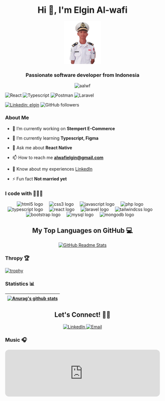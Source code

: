 <h1 align="center">Hi 👋, I'm Elgin Al-wafi</h1>

<p align="center">
    <img src="images/me.png" width="120" alt="aalwf" />
</p>

<h3 align="center">Passionate software developer from Indonesia</h3>


<p align="center">
    <img src="https://komarev.com/ghpvc/?username=aalwf&label=Profile%20views&color=0e75b6&style=flat" alt="aalwf" />
</p>

![React](https://img.shields.io/badge/React-Developer-61DAFB?logo=react&logoColor=white)
![Typescript](https://img.shields.io/badge/Typescript-API-235A97?logo=typescript&logoColor=white)
![Postman](https://img.shields.io/badge/Postman-Documentation-EF5350?logo=postman&logoColor=white)
![Laravel](https://img.shields.io/badge/Laravel-Developer-F44336?logo=laravel&logoColor=white)

[![Linkedin: elgin](https://img.shields.io/badge/-Elgin-blue?style=flat-square&logo=Linkedin&logoColor=white&link=https://www.linkedin.com/in/elgin/)](https://www.linkedin.com/in/elgin/)
![GitHub followers](https://img.shields.io/github/followers/aalwf?label=Follow&style=social)

### About Me

- 🔭 I’m currently working on **Stempert E-Commerce**

- 🌱 I’m currently learning **Typescript, Figma**

- 💬 Ask me about **React Native**

- 📫 How to reach me **alwafielgin@gmail.com**

- 📄 Know about my experiences [LinkedIn]([s.id/aalwf](https://www.linkedin.com/in/elgin-al-wafi-602339334/))

- ⚡ Fun fact **Not married yet**

### I code with 🧑🏻‍💻

<div align="center">
  <img src="https://cdn.simpleicons.org/html5/E34F26" height="40" alt="html5 logo"  />
  <img width="12" />
  <img src="https://cdn.jsdelivr.net/gh/devicons/devicon/icons/css3/css3-original.svg" height="40" alt="css3 logo"  />
  <img width="12" />
  <img src="https://cdn.jsdelivr.net/gh/devicons/devicon/icons/javascript/javascript-original.svg" height="40" alt="javascript logo"  />
  <img width="12" />
  <img src="https://cdn.jsdelivr.net/gh/devicons/devicon/icons/php/php-original.svg" height="40" alt="php logo"  />
  <img width="12" />
</div>

<div align="center">
  <img src="https://cdn.jsdelivr.net/gh/devicons/devicon/icons/typescript/typescript-original.svg" height="40" alt="typescript logo"  />
  <img width="12" />
  <img src="https://cdn.jsdelivr.net/gh/devicons/devicon/icons/react/react-original.svg" height="40" alt="react logo"  />
  <img width="12" />
  <img src="https://cdn.jsdelivr.net/gh/devicons/devicon/icons/laravel/laravel-original.svg" height="40" alt="laravel logo"  />
  <img width="12" />
  <img src="https://cdn.jsdelivr.net/gh/devicons/devicon/icons/tailwindcss/tailwindcss-original.svg" height="40" alt="tailwindcss logo"  />
  <img width="12" />
  <img src="https://cdn.jsdelivr.net/gh/devicons/devicon/icons/bootstrap/bootstrap-original.svg" height="40" alt="bootstrap logo"  />
  <img width="12" />
  <img src="https://cdn.jsdelivr.net/gh/devicons/devicon/icons/mysql/mysql-original.svg" height="40" alt="mysql logo"  />
  <img width="12" />
  <img src="https://cdn.jsdelivr.net/gh/devicons/devicon/icons/mongodb/mongodb-original.svg" height="40" alt="mongodb logo"  />
  <img width="12" />
</div>

<div align="center">
    <h2>My Top Languages on GitHub 💻</h2>
    <a href="https://github.com/aalwf/github-readme-stats">
        <img
            src="https://github-readme-stats.vercel.app/api/top-langs?username=aalwf&theme=dark&border_radius=20&hide_title=true&layout=compact&langs_count=4"
            alt="GitHub Readme Stats"
            width="350"
        >
    </a>
</div>

### Thropy 🏆

[![trophy](https://github-profile-trophy.vercel.app/?username=aalwf&theme=onedark&row=1&column=5)](https://github.com/aalwf/github-profile-trophy)

### Statistics 📊

| <a href="https://github.com/aalwf/github-readme-stats"><img align="center" src="https://github-readme-stats.vercel.app/api?username=aalwf&show_icons=true&include_all_commits=true&theme=buefy&hide_border=true" alt="Anurag's github stats" /></a>
| ------------- |

<div align="center">
    <h2>Let's Connect! 🤙🏽</h2>
    <a href="https://linkedin.com/in/elgin-al-wafi-602339334">
        <img
            src="https://img.shields.io/badge/Elgin-0077B5?style=for-the-badge&logo=linkedin&logoColor=white"
                alt="LinkedIn"
        >
    </a>
    <a href="mailto:alwafielgin@gmail.com">
        <img
            src="https://img.shields.io/badge/alwafielgin-D14836?style=for-the-badge&logo=gmail&logoColor=white"
                alt="Email"
        >
    </a>
</div>

### Music 🎧

<iframe style="border-radius:12px" src="https://open.spotify.com/embed/playlist/3wGgvb0cnb22UtYWIGvrpS?utm_source=generator&theme=0" width="100%" height="152" frameBorder="0" allowfullscreen="" allow="autoplay; clipboard-write; encrypted-media; fullscreen; picture-in-picture" loading="lazy"></iframe>